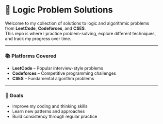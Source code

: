 # 🧠 Logic Problem Solutions

Welcome to my collection of solutions to logic and algorithmic problems from **LeetCode**, **Codeforces**, and **CSES**.  
This repo is where I practice problem-solving, explore different techniques, and track my progress over time.

---

### 📚 Platforms Covered
- **LeetCode** – Popular interview-style problems  
- **Codeforces** – Competitive programming challenges  
- **CSES** – Fundamental algorithm problems

---

### 🎯 Goals
- Improve my coding and thinking skills  
- Learn new patterns and approaches  
- Build consistency through regular practice
